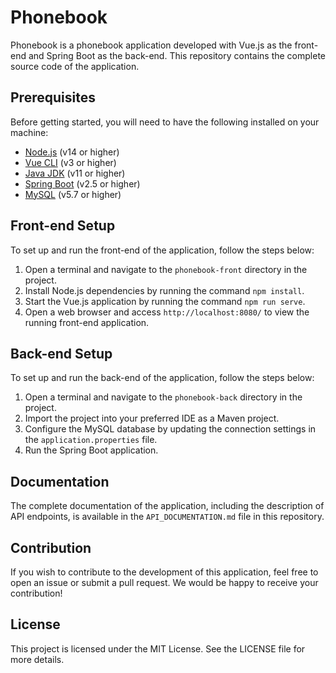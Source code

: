 # Phonebook

Phonebook is a phonebook application developed with Vue.js as the front-end and Spring Boot as the back-end. This repository contains the complete source code of the application.

## Prerequisites

Before getting started, you will need to have the following installed on your machine:

- [Node.js](https://nodejs.org/) (v14 or higher)
- [Vue CLI](https://cli.vuejs.org/) (v3 or higher)
- [Java JDK](https://www.oracle.com/java/technologies/javase-jdk11-downloads.html) (v11 or higher)
- [Spring Boot](https://spring.io/projects/spring-boot) (v2.5 or higher)
- [MySQL](https://www.mysql.com/) (v5.7 or higher)

## Front-end Setup

To set up and run the front-end of the application, follow the steps below:

1. Open a terminal and navigate to the `phonebook-front` directory in the project.
2. Install Node.js dependencies by running the command `npm install`.
3. Start the Vue.js application by running the command `npm run serve`.
4. Open a web browser and access `http://localhost:8080/` to view the running front-end application.

## Back-end Setup

To set up and run the back-end of the application, follow the steps below:

1. Open a terminal and navigate to the `phonebook-back` directory in the project.
2. Import the project into your preferred IDE as a Maven project.
3. Configure the MySQL database by updating the connection settings in the `application.properties` file.
4. Run the Spring Boot application.

## Documentation

The complete documentation of the application, including the description of API endpoints, is available in the `API_DOCUMENTATION.md` file in this repository.

## Contribution

If you wish to contribute to the development of this application, feel free to open an issue or submit a pull request. We would be happy to receive your contribution!

## License

This project is licensed under the MIT License. See the LICENSE file for more details.
